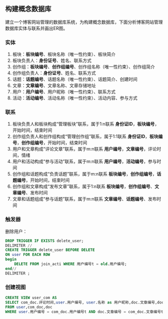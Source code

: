 ## 构建概念数据库

建立一个博客网站管理的数据库系统，为构建概念数据库，下面分析博客网站管理数据库实体与联系并画出ER图。

### 实体
1. 板块：**板块编号**、板块名称（唯一性约束）、板块简介
2. 板块负责人：**身份证号**、姓名、联系方式
3. 创作组：**板块编号**、**创作组编号**、创作组名称（唯一性约束）、创作组简介
4. 创作组负责人：**身份证号**、姓名、联系方式
5. 话题：**话题编号**、话题名称（唯一性约束）、话题简介、创建时间
6. 文章：**文章编号**、文章名称、文章存储地址
7. 用户：**用户编号**、用户昵称（唯一性约束）、联系方式
8. 活动：**活动编号**、活动名称（唯一性约束）、活动内容、参与方式

### 联系
1. 板块负责人和板块构成“管理板块”联系，属于1:n联系
    **身份证ID**，**板块编号**，开始时间，结束时间
2. 创作组负责人和创作组构成“管理创作组”联系，属于1:1联系
    **身份证ID**，**板块编号**，**创作组编号**，开始时间，结束时间
3. 用户和文章构成“评论文章”联系，属于m:n联系
    **用户编号**，**文章编号**，评论时间，情绪
4. 用户和活动构成“参与活动”联系，属于m:n联系
    **用户编号**，**活动编号**，参与时间
5. 创作组和话题构成“负责话题”联系，属于m:n联系
    **板块编号**，**创作组编号**，**话题编号**，开始时间，结束时间
6. 创作组和文章构成“发布文章”联系，属于1:n联系
    **板块编号**，**创作组编号**、**文章编号**、发布时间
7. 文章和话题组成“参与话题”联系，属于m:n联系
    **文章编号**、**话题编号**、发布时间

### 触发器
删除用户：
```sql
DROP TRIGGER IF EXISTS delete_user;
DELIMITER //
CREATE TRIGGER delete_user BEFORE DELETE
ON user FOR EACH ROW
begin       
    DELETE FROM join_acti WHERE 用户编号t = old.用户编号;
end//
DELIMITER ;
```

### 创建视图
```sql
CREATE VIEW user_com AS
SELECT com_doc.评论时间,user.用户编号, user.名称 as 用户昵称,doc.文章编号,doc.名称 as 文章名 ,com_doc.情绪
FROM user,com_doc,doc
WHERE user.用户编号 = com_doc.用户编号t AND doc.文章编号 = com_doc.文章编号t
```